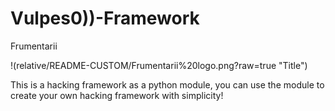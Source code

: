 # Vulpes0))-Framework
Frumentarii 

!(relative/README-CUSTOM/Frumentarii%20logo.png?raw=true "Title")

This is a hacking framework as a python module, you can use the module to create your own hacking framework with simplicity!
